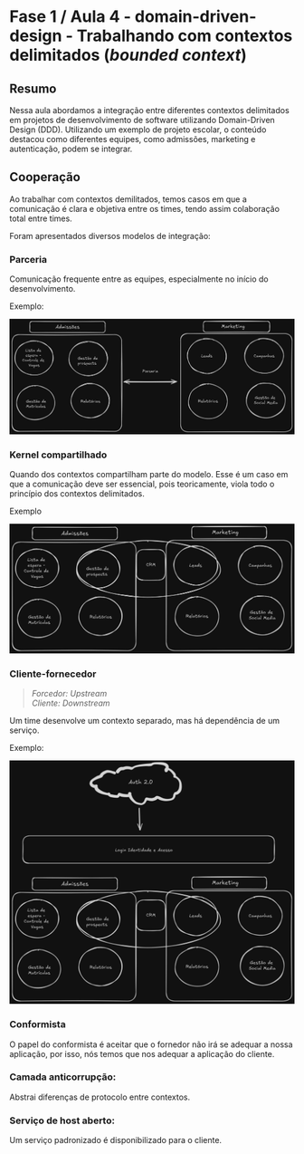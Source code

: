 # Fase 1 / Aula 4 - domain-driven-design - Trabalhando com contextos delimitados (*bounded context*)

## Resumo

Nessa aula abordamos a integração entre diferentes contextos delimitados em projetos de desenvolvimento de software utilizando Domain-Driven Design (DDD). Utilizando um exemplo de projeto escolar, o conteúdo destacou como diferentes equipes, como admissões, marketing e autenticação, podem se integrar.

## Cooperação

Ao trabalhar com contextos demilitados, temos casos em que a comunicação é clara e objetiva entre os times, tendo assim colaboração total entre times.

Foram apresentados diversos modelos de integração: 

### Parceria
Comunicação frequente entre as equipes, especialmente no início do desenvolvimento. 

Exemplo:

![parceria-exemple-1](../resources/parceria.png)


### Kernel compartilhado
Quando dos contextos compartilham parte do modelo. Esse é um caso em que a comunicação deve ser essencial, pois teoricamente, viola todo o princípio dos contextos delimitados. 

Exemplo

![shared-kernel-exemple-1](../resources/kernel-compartilhado.png)


### Cliente-fornecedor 

> *Forcedor: Upstream* <br> *Cliente: Downstream*

Um time desenvolve um contexto separado, mas há dependência de um serviço.

Exemplo:

![client-kernel-exemple-1](../resources/cliente-supplier.png)


### Conformista
O papel do conformista é aceitar que o fornedor não irá se adequar a nossa aplicação, por isso, nós temos que nos adequar a aplicação do cliente. 

### Camada anticorrupção: 
Abstrai diferenças de protocolo entre contextos.


### Serviço de host aberto: 
Um serviço padronizado é disponibilizado para o cliente.